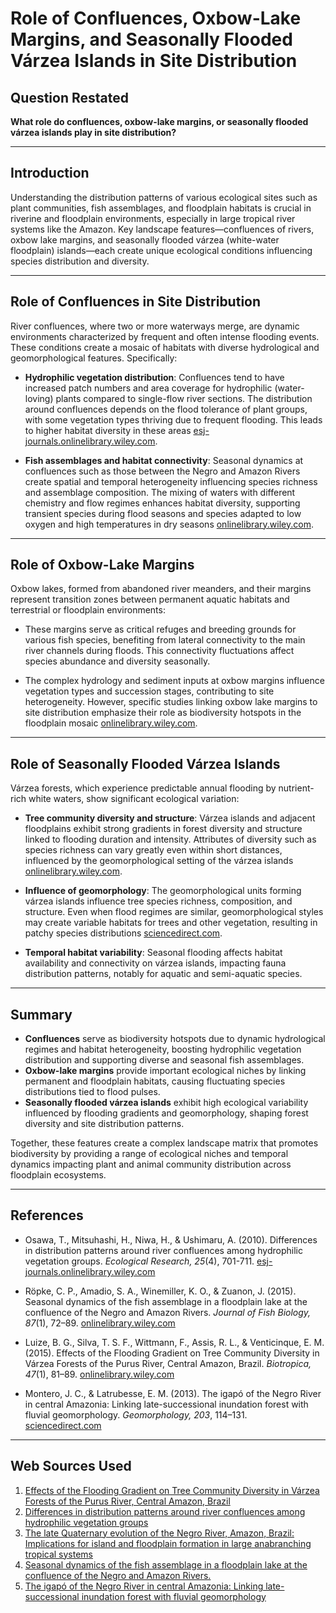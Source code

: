 # Role of Confluences, Oxbow-Lake Margins, and Seasonally Flooded Várzea Islands in Site Distribution

## Question Restated
**What role do confluences, oxbow-lake margins, or seasonally flooded várzea islands play in site distribution?**

---

## Introduction
Understanding the distribution patterns of various ecological sites such as plant communities, fish assemblages, and floodplain habitats is crucial in riverine and floodplain environments, especially in large tropical river systems like the Amazon. Key landscape features—confluences of rivers, oxbow lake margins, and seasonally flooded várzea (white-water floodplain) islands—each create unique ecological conditions influencing species distribution and diversity.

---

## Role of Confluences in Site Distribution

River confluences, where two or more waterways merge, are dynamic environments characterized by frequent and often intense flooding events. These conditions create a mosaic of habitats with diverse hydrological and geomorphological features. Specifically:

- **Hydrophilic vegetation distribution**: Confluences tend to have increased patch numbers and area coverage for hydrophilic (water-loving) plants compared to single-flow river sections. The distribution around confluences depends on the flood tolerance of plant groups, with some vegetation types thriving due to frequent flooding. This leads to higher habitat diversity in these areas [esj-journals.onlinelibrary.wiley.com](https://esj-journals.onlinelibrary.wiley.com/doi/10.1007/s11284-010-0741-z).

- **Fish assemblages and habitat connectivity**: Seasonal dynamics at confluences such as those between the Negro and Amazon Rivers create spatial and temporal heterogeneity influencing species richness and assemblage composition. The mixing of waters with different chemistry and flow regimes enhances habitat diversity, supporting transient species during flood seasons and species adapted to low oxygen and high temperatures in dry seasons [onlinelibrary.wiley.com](https://onlinelibrary.wiley.com/doi/10.1111/jfb.12791).

---

## Role of Oxbow-Lake Margins

Oxbow lakes, formed from abandoned river meanders, and their margins represent transition zones between permanent aquatic habitats and terrestrial or floodplain environments:

- These margins serve as critical refuges and breeding grounds for various fish species, benefiting from lateral connectivity to the main river channels during floods. This connectivity fluctuations affect species abundance and diversity seasonally.

- The complex hydrology and sediment inputs at oxbow margins influence vegetation types and succession stages, contributing to site heterogeneity. However, specific studies linking oxbow lake margins to site distribution emphasize their role as biodiversity hotspots in the floodplain mosaic [onlinelibrary.wiley.com](https://onlinelibrary.wiley.com/doi/10.1111/jfb.12791).

---

## Role of Seasonally Flooded Várzea Islands

Várzea forests, which experience predictable annual flooding by nutrient-rich white waters, show significant ecological variation:

- **Tree community diversity and structure**: Várzea islands and adjacent floodplains exhibit strong gradients in forest diversity and structure linked to flooding duration and intensity. Attributes of diversity such as species richness can vary greatly even within short distances, influenced by the geomorphological setting of the várzea islands [onlinelibrary.wiley.com](https://onlinelibrary.wiley.com/doi/10.1111/btp.12203).

- **Influence of geomorphology**: The geomorphological units forming várzea islands influence tree species richness, composition, and structure. Even when flood regimes are similar, geomorphological styles may create variable habitats for trees and other vegetation, resulting in patchy species distributions [sciencedirect.com](https://www.sciencedirect.com/science/article/pii/S0895981113000850).

- **Temporal habitat variability**: Seasonal flooding affects habitat availability and connectivity on várzea islands, impacting fauna distribution patterns, notably for aquatic and semi-aquatic species.

---

## Summary

- **Confluences** serve as biodiversity hotspots due to dynamic hydrological regimes and habitat heterogeneity, boosting hydrophilic vegetation distribution and supporting diverse and seasonal fish assemblages.
- **Oxbow-lake margins** provide important ecological niches by linking permanent and floodplain habitats, causing fluctuating species distributions tied to flood pulses.
- **Seasonally flooded várzea islands** exhibit high ecological variability influenced by flooding gradients and geomorphology, shaping forest diversity and site distribution patterns.

Together, these features create a complex landscape matrix that promotes biodiversity by providing a range of ecological niches and temporal dynamics impacting plant and animal community distribution across floodplain ecosystems.

---

## References

- Osawa, T., Mitsuhashi, H., Niwa, H., & Ushimaru, A. (2010). Differences in distribution patterns around river confluences among hydrophilic vegetation groups. *Ecological Research, 25*(4), 701-711. [esj-journals.onlinelibrary.wiley.com](https://esj-journals.onlinelibrary.wiley.com/doi/10.1007/s11284-010-0741-z)

- Röpke, C. P., Amadio, S. A., Winemiller, K. O., & Zuanon, J. (2015). Seasonal dynamics of the fish assemblage in a floodplain lake at the confluence of the Negro and Amazon Rivers. *Journal of Fish Biology, 87*(1), 72–89. [onlinelibrary.wiley.com](https://onlinelibrary.wiley.com/doi/10.1111/jfb.12791)

- Luize, B. G., Silva, T. S. F., Wittmann, F., Assis, R. L., & Venticinque, E. M. (2015). Effects of the Flooding Gradient on Tree Community Diversity in Várzea Forests of the Purus River, Central Amazon, Brazil. *Biotropica, 47*(1), 81–89. [onlinelibrary.wiley.com](https://onlinelibrary.wiley.com/doi/10.1111/btp.12203)

- Montero, J. C., & Latrubesse, E. M. (2013). The igapó of the Negro River in central Amazonia: Linking late-successional inundation forest with fluvial geomorphology. *Geomorphology, 203*, 114–131. [sciencedirect.com](https://www.sciencedirect.com/science/article/pii/S0895981113000850)

---
## Web Sources Used

1. [Effects of the Flooding Gradient on Tree Community Diversity in Várzea Forests of the Purus River, Central Amazon, Brazil](https://onlinelibrary.wiley.com/doi/10.1111/btp.12203)
2. [Differences in distribution patterns around river confluences among hydrophilic vegetation groups](https://esj-journals.onlinelibrary.wiley.com/doi/10.1007/s11284-010-0741-z)
3. [The late Quaternary evolution of the Negro River, Amazon, Brazil: Implications for island and floodplain formation in large anabranching tropical systems](https://www.sciencedirect.com/science/article/pii/S0169555X05000826)
4. [Seasonal dynamics of the fish assemblage in a floodplain lake at the confluence of the Negro and Amazon Rivers.](https://onlinelibrary.wiley.com/doi/10.1111/jfb.12791)
5. [The igapó of the Negro River in central Amazonia: Linking late-successional inundation forest with fluvial geomorphology](https://www.sciencedirect.com/science/article/pii/S0895981113000850)

